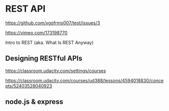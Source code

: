 # REST API  


https://github.com/xgqfrms007/test/issues/3  


https://vimeo.com/173198770  

Intro to REST (aka. What Is REST Anyway)  




## Designing RESTful APIs  


https://classroom.udacity.com/settings/courses


https://classroom.udacity.com/courses/ud388/lessons/4594018830/concepts/52403528040923





## node.js & express



